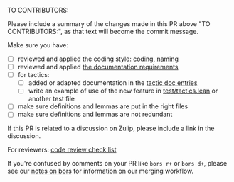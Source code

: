 

TO CONTRIBUTORS:

Please include a summary of the changes made in this PR above "TO CONTRIBUTORS:", as that text will become the commit message.

Make sure you have:

  * [ ] reviewed and applied the coding style: [coding](https://github.com/leanprover-community/mathlib/blob/master/docs/contribute/style.md), [naming](https://github.com/leanprover-community/mathlib/blob/master/docs/contribute/naming.md)
  * [ ] reviewed and applied [the documentation requirements](https://github.com/leanprover-community/mathlib/blob/master/docs/contribute/doc.md)
  * [ ] for tactics:
     * [ ] added or adapted documentation in the [tactic doc entries](https://github.com/leanprover-community/mathlib/blob/master/docs/contribute/doc.md#tactic-doc-entries)
     * [ ] write an example of use of the new feature in [test/tactics.lean](https://github.com/leanprover-community/mathlib/blob/master/test/tactics.lean) or another test file
  * [ ] make sure definitions and lemmas are put in the right files
  * [ ] make sure definitions and lemmas are not redundant

If this PR is related to a discussion on Zulip, please include a link in the discussion.

For reviewers: [code review check list](https://github.com/leanprover-community/mathlib/blob/master/docs/contribute/code-review.md)

If you're confused by comments on your PR like `bors r+` or `bors d+`, please see our [notes on bors](https://github.com/leanprover-community/mathlib/blob/master/docs/contribute/bors.md) for information on our merging workflow.
